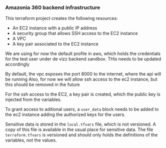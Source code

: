 ### Amazonia 360 backend infrastructure

This terraform project creates the following resources:

- An EC2 instance with a public IP address
- A security group that allows SSH access to the EC2 instance
- A VPC
- A key pair associated to the EC2 instance

We are using for now the default profile in aws, which holds the credentials for the test user under de vizz backend sandbox. 
THis needs to be updated accordingly

By default, the vpc exposes the port 8000 to the internet, where the api will be running
Also, for now we will allow ssh access to the ec2 instance, but this should be removed in the future

For the ssh access to the EC2, a key pair is created, which the public key is injected from the variables.

To grant access to aditional users, a `user_data` block needs to be added to the ec2 instance adding the authorized keys for the users.

Sensitive data is stored in the `local.tfvars` file, which is not versioned. A copy of this file is available in the usual place for sensitive data.
The file `terraform.tfvars` is versioned and should only holds the definitions of the variables, not the values.